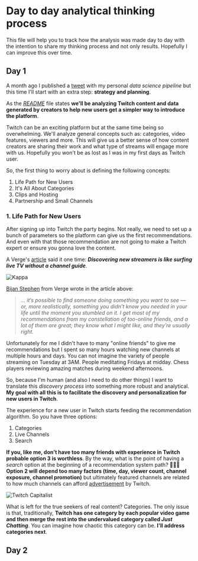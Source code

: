 # Day to day analytical thinking process
This file will help you to track how the analysis was made day to day with the intention to share my thinking process and not only results. Hopefully I can improve this over time.

## Day 1
A month ago I published a [tweet](https://twitter.com/el_ianc/status/1269681875293003785) with my personal _data science pipeline_ but this time I'll start with an extra step: **strategy and planning**.

As the _[README](https://github.com/carian2996/getting-started-twitch/blob/master/README.md)_ file states **we'll be analyzing Twitch content and data generated by creators to help new users get a simpler way to introduce the platform**. 

Twitch can be an exciting platform but at the same time being so overwhelming. We'll analyze general concepts such as: categories, video features, viewers and more. This will give us a better sense of how content creators are sharing their work and what type of streams will engage more with us. Hopefully you won't be as lost as I was in my first days as Twitch user.

So, the first thing to worry about is defining the following concepts:

1. Life Path for New Users
2. It's All About Categories
3. Clips and Hosting
4. Partnership and Small Channels

### 1. Life Path for New Users
After signing up into Twitch the party begins. Not really, we need to set up a bunch of parameters so the platform can give us the first recommendations. And even with that those recommendation are not going to make a Twitch expert or ensure you gonna love the content.

A Verge's [article](https://www.theverge.com/2019/9/25/20883683/twitch-recommendation-algorithm-discover-new-streamers-category-please-help-me) said it one time: **_Discovering new streamers is like surfing live TV without a channel guide_**.

![](https://raw.githubusercontent.com/carian2996/getting-started-twitch/master/thinking-process/kappa.jpg "Kappa")

[Bijan Stephen](https://www.twitch.tv/bijanstephen) from Verge wrote in the article above: 

> _... it’s possible to find someone doing something you want to see — or, more realistically, something you didn’t know you needed in your life until the moment you stumbled on it. I get most of my recommendations from my constellation of too-online friends, and a lot of them are great; they know what I might like, and they’re usually right._

Unfortunately for me I didn't have to many "online friends" to give me recommendations but I spent so many hours watching new channels at multiple hours and days. You can not imagine the variety of people streaming on Tuesday at 3AM. People meditating Fridays at midday. Chess players reviewing amazing matches during weekend afternoons.

So, because I'm human (and also I need to do other things) I want to translate this _discovery process_ into something more robust and analytical. **My goal with all this is to facilitate the discovery and personalization for new users in Twitch**.

The experience for a new user in Twitch starts feeding the recommendation algorithm. So you have three options:

1. Categories
2. Live Channels
3. Search

**If you, like me, don't have too many friends with experience in Twitch probable option 3 is worthless**. By the way, what is the point of having a _search_ option at the beginning of a recommendation system path? 🤷🏻‍♂️ **Option 2 will depend too many factors (time, day, viewer count, channel exposure, channel promotion)** but ultimately featured channels are related to how much channels can afford [advertisement](https://twitchadvertising.tv/) by Twitch.

![](https://raw.githubusercontent.com/carian2996/getting-started-twitch/master/thinking-process/money.gif "Twitch Capitalist")

What is left for the true seekers of real content? Categories. The only issue is that, traditionally, **Twitch has one category by each popular video game and then merge the rest into the undervalued category called _Just Chatting_**. You can imagine how chaotic this category can be. **I'll address categories next**.

## Day 2
